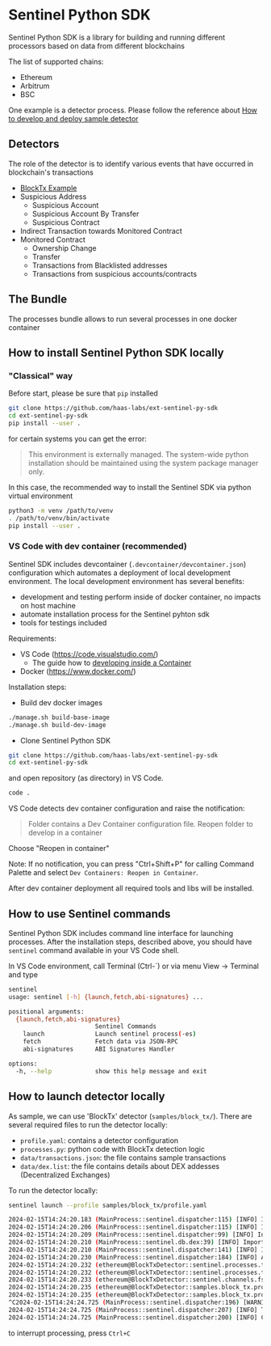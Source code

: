 # Sentinel Python SDK

Sentinel Python SDK is a library for building and running different processors based on data from different blockchains

The list of supported chains:
- Ethereum
- Arbitrum
- BSC

One example is a detector process. Please follow the reference about [How to develop and deploy sample detector](samples/block_tx/README.md)

## Detectors

The role of the detector is to identify various events that have occurred in blockchain's transactions

- [BlockTx Example](samples/block_tx/README.md)
- Suspicious Address
  - Suspicious Account
  - Suspicious Account By Transfer
  - Suspicious Contract
- Indirect Transaction towards Monitored Contract
- Monitored Contract
  - Ownership Change
  - Transfer
  - Transactions from Blacklisted addresses
  - Transactions from suspicious accounts/contracts

## The Bundle

The processes bundle allows to run several processes in one docker container

## How to install Sentinel Python SDK locally 

### "Classical" way

Before start, please be sure that `pip` installed
```sh
git clone https://github.com/haas-labs/ext-sentinel-py-sdk
cd ext-sentinel-py-sdk
pip install --user .
```
for certain systems you can get the error:
> This environment is externally managed. The system-wide python installation should be maintained using the system package manager only.

In this case, the recommended way to install the Sentinel SDK via python virtual environment

```sh
python3 -m venv /path/to/venv
. /path/to/venv/bin/activate
pip install --user .
```

### VS Code with dev container (recommended)

Sentinel SDK includes devcontainer (`.devcontainer/devcontainer.json`) configuration which automates a deployment of local development environment. The local development environment has several benefits:
- development and testing perform inside of docker container, no impacts on host machine
- automate installation process for the Sentinel pyhton sdk
- tools for testings included

Requirements:

- VS Code (https://code.visualstudio.com/)
  - The guide how to [developing inside a Container](https://code.visualstudio.com/docs/devcontainers/containers)
- Docker (https://www.docker.com/)

Installation steps:

- Build dev docker images
```sh
./manage.sh build-base-image
./manage.sh build-dev-image
```

- Clone Sentinel Python SDK
```sh
git clone https://github.com/haas-labs/ext-sentinel-py-sdk
cd ext-sentinel-py-sdk
```
and open repository (as directory) in VS Code. 
```sh
code .
```
VS Code detects dev container configuration and raise the notification:
> Folder contains a Dev Container configuration file. Reopen folder to develop in a container

Choose "Reopen in container"

Note: If no notification, you can press "Ctrl+Shift+P" for calling Command Palette and select `Dev Containers: Reopen in Container`.

After dev container deployment all required tools and libs will be installed. 

## How to use Sentinel commands

Sentinel Python SDK includes command line interface for launching processes. After the installation steps, described above, you should have `sentinel` command available in your VS Code shell. 

In VS Code environment, call Terminal (Ctrl-`) or via menu View -> Terminal and type
```sh
sentinel 
usage: sentinel [-h] {launch,fetch,abi-signatures} ...

positional arguments:
  {launch,fetch,abi-signatures}
                        Sentinel Commands
    launch              Launch sentinel process(-es)
    fetch               Fetch data via JSON-RPC
    abi-signatures      ABI Signatures Handler

options:
  -h, --help            show this help message and exit
```

## How to launch detector locally

As sample, we can use 'BlockTx' detector (`samples/block_tx/`). There are several required files to run the detector locally:
- `profile.yaml`: contains a detector configuration
- `processes.py`: python code with BlockTx detection logic
- `data/transactions.json`: the file contains sample transactions
- `data/dex.list`: the file contains details about DEX addesses (Decentralized Exchanges)

To run the detector locally:
```sh
sentinel launch --profile samples/block_tx/profile.yaml 

2024-02-15T14:24:20.183 (MainProcess::sentinel.dispatcher:115) [INFO] Initializing channel: transactions, type: sentinel.channels.fs.transactions.InboundTransactionsChannel
2024-02-15T14:24:20.206 (MainProcess::sentinel.dispatcher:115) [INFO] Initializing channel: events, type: sentinel.channels.fs.common.OutboundFileChannel
2024-02-15T14:24:20.209 (MainProcess::sentinel.dispatcher:99) [INFO] Initializing database: dex_addresses, type: sentinel.db.dex.LocalDEXAddresses
2024-02-15T14:24:20.210 (MainProcess::sentinel.db.dex:39) [INFO] Imported 100 DEX addresses
2024-02-15T14:24:20.210 (MainProcess::sentinel.dispatcher:141) [INFO] Initializing process: BlockTxDetector, type: samples.block_tx.processes.BlockTxDetector
2024-02-15T14:24:20.230 (MainProcess::sentinel.dispatcher:184) [INFO] Active processes: ['ethereum@BlockTxDetector']
2024-02-15T14:24:20.232 (ethereum@BlockTxDetector::sentinel.processes.transaction:70) [INFO] Starting channel, name: transactions
2024-02-15T14:24:20.232 (ethereum@BlockTxDetector::sentinel.processes.transaction:70) [INFO] Starting channel, name: events
2024-02-15T14:24:20.233 (ethereum@BlockTxDetector::sentinel.channels.fs.common:87) [INFO] events -> Starting channel for publishing messages to file channel: events
2024-02-15T14:24:20.235 (ethereum@BlockTxDetector::samples.block_tx.processes:42) [WARNING] Detected block_tx transaction: 0x9756341d
2024-02-15T14:24:20.235 (ethereum@BlockTxDetector::samples.block_tx.processes:42) [WARNING] Detected block_tx transaction: 0x9756341e
^C2024-02-15T14:24:24.725 (MainProcess::sentinel.dispatcher:196) [WARNING] Interrupting by user
2024-02-15T14:24:24.725 (MainProcess::sentinel.dispatcher:207) [INFO] Terminating the process: BlockTxDetector
2024-02-15T14:24:24.725 (MainProcess::sentinel.dispatcher:200) [INFO] Completed
```

to interrupt processing, press `Ctrl+C`
